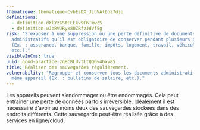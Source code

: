 ```yaml
---
thematique: thematique-CvbEsDX_JLbVAl6oz7djq
definitions:
  - definition-dXlYzGStFEEkv9C6TmwZS
  - definition-wJbRVJRyx8UZRfzJdVf5g
risk: "S’exposer à une suppression ou une perte définitive de documents
  administratifs qu’il est obligatoire de conserver pendant plusieurs années
  (Ex. : assurance, banque, famille, impôts, logement, travail, véhicule, santé,
  etc.)."
visibleInCms: true
uuid: good-practice-zgBCBLUvtLtQQOv46xv85
title: Réaliser des sauvegardes régulièrement.
vulnerability: "Regrouper et conserver tous les documents administratifs sur un
  même appareil (Ex. : bulletins de salaire, etc.)."
---
```

Les appareils peuvent s’endommager ou être endommagés. Cela peut entraîner une perte de données parfois irréversible. Idéalement il est nécessaire d’avoir au moins deux des sauvegardes stockées dans des endroits différents. Cette sauvegarde peut-être réalisée grâce à des services en ligne/cloud.